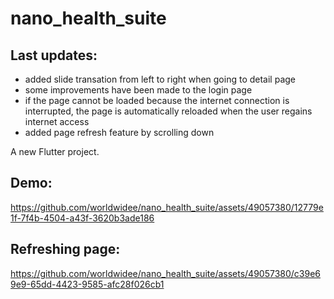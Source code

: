 # nano_health_suite

## Last updates:
* added slide transation from left to right when going to detail page
* some improvements have been made to the login page
* if the page cannot be loaded because the internet connection is interrupted, the page is automatically reloaded when the user regains internet access
* added page refresh feature by scrolling down

A new Flutter project.

## Demo:
https://github.com/worldwidee/nano_health_suite/assets/49057380/12779e1f-7f4b-4504-a43f-3620b3ade186


## Refreshing page:
https://github.com/worldwidee/nano_health_suite/assets/49057380/c39e69e9-65dd-4423-9585-afc28f026cb1




